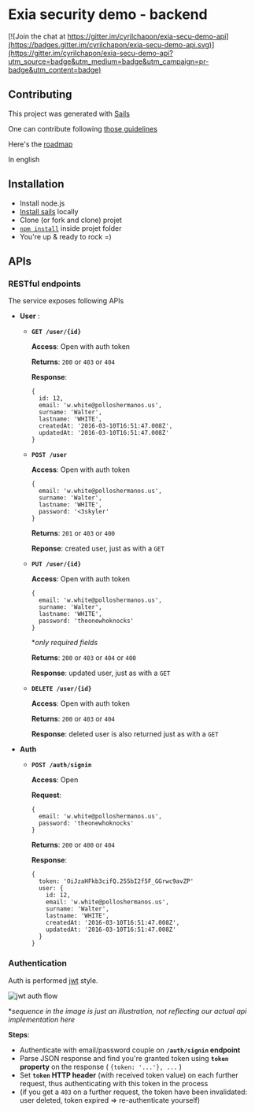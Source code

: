 # Exia security demo - backend

[![Join the chat at https://gitter.im/cyrilchapon/exia-secu-demo-api](https://badges.gitter.im/cyrilchapon/exia-secu-demo-api.svg)](https://gitter.im/cyrilchapon/exia-secu-demo-api?utm_source=badge&utm_medium=badge&utm_campaign=pr-badge&utm_content=badge)

## Contributing

This project was generated with [Sails](http://sailsjs.org)

One can contribute following [those guidelines](http://stackoverflow.com/questions/4384776/how-do-i-contribute-to-others-code-in-github)

Here's the [roadmap](ROADMAP.md)

In english

## Installation

- Install node.js
- [Install sails](http://sailsjs.org/get-started#?installation) locally
- Clone (or fork and clone) projet
- [`npm install`](https://docs.npmjs.com/cli/install) inside projet folder
- You're up & ready to rock =)

## APIs

### RESTful endpoints

The service exposes following APIs

- **User** :

  - **`GET /user/{id}`**
    
    **Access**: Open with auth token
    
    **Returns**: `200` or `403` or `404`
    
    **Response**:
    
    ```
    {
      id: 12,
      email: 'w.white@polloshermanos.us',
      surname: 'Walter',
      lastname: 'WHITE',
      createdAt: '2016-03-10T16:51:47.008Z',
      updatedAt: '2016-03-10T16:51:47.008Z'
    }
    ```
  
  - **`POST /user`**
    
    **Access**: Open with auth token
    
    ```
    {
      email: 'w.white@polloshermanos.us',
      surname: 'Walter',
      lastname: 'WHITE',
      password: '<3skyler'
    }
    ```
    
    **Returns**: `201` or `403` or `400`
    
    **Reponse**: created user, just as with a `GET`
  
  - **`PUT /user/{id}`**
    
    **Access**: Open with auth token
    
    ```
    {
      email: 'w.white@polloshermanos.us',
      surname: 'Walter',
      lastname: 'WHITE',
      password: 'theonewhoknocks'
    }
    ```
    
    **only required fields*
    
    **Returns**: `200` or `403` or `404` or `400`
    
    **Response**: updated user, just as with a `GET`
  
  - **`DELETE /user/{id}`**
    
    **Access**: Open with auth token
    
    **Returns**: `200` or `403` or `404`
    
    **Response**: deleted user is also returned just as with a `GET`

- **Auth**
  
  - **`POST /auth/signin`**
    
    **Access**: Open
    
    **Request**:
    
    ```
    {
      email: 'w.white@polloshermanos.us',
      password: 'theonewhoknocks'
    }
    ```
    
    **Returns**: `200` or `400` or `404`
    
    **Response**:
    
    ```
    {
      token: 'OiJzaHFkb3cifQ.255bI2f5F_GGrwc9avZP'
      user: {
        id: 12,
        email: 'w.white@polloshermanos.us',
        surname: 'Walter',
        lastname: 'WHITE',
        createdAt: '2016-03-10T16:51:47.008Z',
        updatedAt: '2016-03-10T16:51:47.008Z'
      }
    }
    ```

### Authentication

Auth is performed [jwt](http://self-issued.info/docs/draft-ietf-oauth-json-web-token.html) style.

![jwt auth flow](http://blog.brainattica.com/content/images/2015/11/jwt_flow.png)

**sequence in the image is just an illustration, not reflecting our actual api implementation here*

**Steps**:
- Authenticate with email/password couple on **`/auth/signin` endpoint**
- Parse JSON response and find you're granted token using **`token` property** on the response ( `{token: '...'}, ...` )
- Set **`token` HTTP header** (with received token value) on each further request, thus authenticating with this token in the process
- (if you get a `403` on a further request, the token have been invalidated: user deleted, token expired => re-authenticate yourself)
